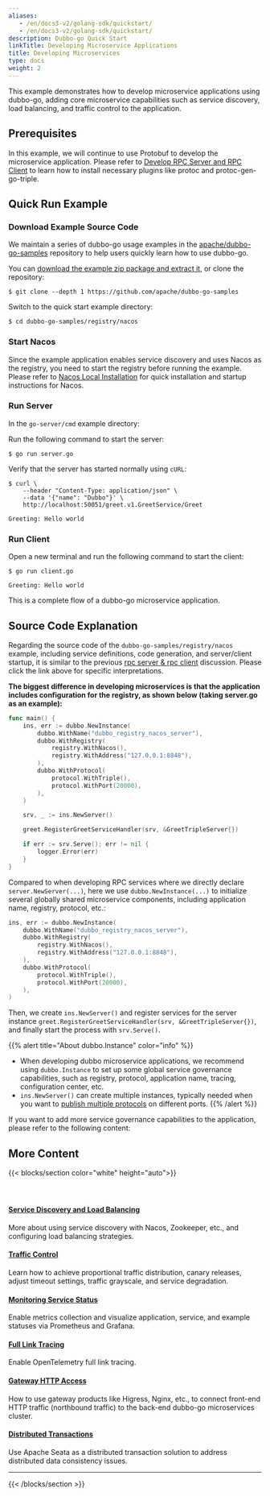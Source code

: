 ```yaml
---
aliases:
   - /en/docs3-v2/golang-sdk/quickstart/
   - /en/docs3-v2/golang-sdk/quickstart/
description: Dubbo-go Quick Start
linkTitle: Developing Microservice Applications
title: Developing Microservices
type: docs
weight: 2
---
```


This example demonstrates how to develop microservice applications using dubbo-go, adding core microservice capabilities such as service discovery, load balancing, and traffic control to the application.

## Prerequisites
In this example, we will continue to use Protobuf to develop the microservice application. Please refer to [Develop RPC Server and RPC Client](../rpc) to learn how to install necessary plugins like protoc and protoc-gen-go-triple.

## Quick Run Example
### Download Example Source Code
We maintain a series of dubbo-go usage examples in the <a href="https://github.com/apache/dubbo-go-samples/" target="_blank">apache/dubbo-go-samples</a> repository to help users quickly learn how to use dubbo-go.

You can <a href="https://github.com/apache/dubbo-go-samples/archive/refs/heads/master.zip" target="_blank">download the example zip package and extract it</a>, or clone the repository:

```shell
$ git clone --depth 1 https://github.com/apache/dubbo-go-samples
```

Switch to the quick start example directory:

```shell
$ cd dubbo-go-samples/registry/nacos
```

### Start Nacos

Since the example application enables service discovery and uses Nacos as the registry, you need to start the registry before running the example. Please refer to [Nacos Local Installation](/en/overview/reference/integrations/nacos/) for quick installation and startup instructions for Nacos.

### Run Server
In the `go-server/cmd` example directory:

Run the following command to start the server:

```shell
$ go run server.go
```

Verify that the server has started normally using `cURL`:

```shell
$ curl \
    --header "Content-Type: application/json" \
    --data '{"name": "Dubbo"}' \
    http://localhost:50051/greet.v1.GreetService/Greet

Greeting: Hello world
```

### Run Client

Open a new terminal and run the following command to start the client:

```shell
$ go run client.go

Greeting: Hello world
```

This is a complete flow of a dubbo-go microservice application.

## Source Code Explanation
Regarding the source code of the `dubbo-go-samples/registry/nacos` example, including service definitions, code generation, and server/client startup, it is similar to the previous [rpc server & rpc client]() discussion. Please click the link above for specific interpretations.

**The biggest difference in developing microservices is that the application includes configuration for the registry, as shown below (taking server.go as an example):**

```go
func main() {
	ins, err := dubbo.NewInstance(
		dubbo.WithName("dubbo_registry_nacos_server"),
		dubbo.WithRegistry(
			registry.WithNacos(),
			registry.WithAddress("127.0.0.1:8848"),
		),
		dubbo.WithProtocol(
			protocol.WithTriple(),
			protocol.WithPort(20000),
		),
	)

	srv, _ := ins.NewServer()

	greet.RegisterGreetServiceHandler(srv, &GreetTripleServer{})

	if err := srv.Serve(); err != nil {
		logger.Error(err)
	}
}
```

Compared to when developing RPC services where we directly declare `server.NewServer(...)`, here we use `dubbo.NewInstance(...)` to initialize several globally shared microservice components, including application name, registry, protocol, etc.:

```go
ins, err := dubbo.NewInstance(
	dubbo.WithName("dubbo_registry_nacos_server"),
	dubbo.WithRegistry(
		registry.WithNacos(),
		registry.WithAddress("127.0.0.1:8848"),
	),
	dubbo.WithProtocol(
		protocol.WithTriple(),
		protocol.WithPort(20000),
	),
)
```

Then, we create `ins.NewServer()` and register services for the server instance `greet.RegisterGreetServiceHandler(srv, &GreetTripleServer{})`, and finally start the process with `srv.Serve()`.

{{% alert title="About dubbo.Instance" color="info" %}}
* When developing dubbo microservice applications, we recommend using `dubbo.Instance` to set up some global service governance capabilities, such as registry, protocol, application name, tracing, configuration center, etc.
* `ins.NewServer()` can create multiple instances, typically needed when you want to [publish multiple protocols]() on different ports.
{{% /alert %}}

If you want to add more service governance capabilities to the application, please refer to the following content:

## More Content
{{< blocks/section color="white" height="auto">}}
<div class="td-content list-page">
    <div class="lead"></div><header class="article-meta">
    </header><div class="row">
    <div class="col-sm col-md-6 mb-4">
        <div class="h-100 card shadow" href="#">
            <div class="card-body">
                <h4 class="card-title">
                     <a href='{{< relref "../tutorial/rpc/streaming" >}}'>Service Discovery and Load Balancing</a>
                </h4>
                <p>More about using service discovery with Nacos, Zookeeper, etc., and configuring load balancing strategies.</p>
            </div>
        </div>
    </div>
    <div class="col-sm col-md-6 mb-4">
        <div class="h-100 card shadow" href="#">
            <div class="card-body">
                <h4 class="card-title">
                     <a href='{{< relref "../tutorial/service-discovery" >}}'>Traffic Control</a>
                </h4>
                <p>Learn how to achieve proportional traffic distribution, canary releases, adjust timeout settings, traffic grayscale, and service degradation.</p>
            </div>
        </div>
    </div>
    <div class="col-sm col-md-6 mb-4">
		<div class="h-100 card shadow" href="#">
			<div class="card-body">
				<h4 class="card-title">
					 <a href='{{< relref "../tutorial/service-discovery" >}}'>Monitoring Service Status</a>
				</h4>
				<p>Enable metrics collection and visualize application, service, and example statuses via Prometheus and Grafana.</p>
			</div>
		</div>
	</div>
    <div class="col-sm col-md-6 mb-4">
		<div class="h-100 card shadow" href="#">
			<div class="card-body">
				<h4 class="card-title">
					 <a href='{{< relref "../tutorial/service-discovery" >}}'>Full Link Tracing</a>
				</h4>
				<p>Enable OpenTelemetry full link tracing.</p>
			</div>
		</div>
	</div>
    <div class="col-sm col-md-6 mb-4">
		<div class="h-100 card shadow" href="#">
			<div class="card-body">
				<h4 class="card-title">
					 <a href='{{< relref "../tutorial/service-discovery" >}}'>Gateway HTTP Access</a>
				</h4>
				<p>How to use gateway products like Higress, Nginx, etc., to connect front-end HTTP traffic (northbound traffic) to the back-end dubbo-go microservices cluster.</p>
			</div>
		</div>
	</div>
    <div class="col-sm col-md-6 mb-4">
		<div class="h-100 card shadow" href="#">
			<div class="card-body">
				<h4 class="card-title">
					 <a href='{{< relref "../tutorial/service-discovery" >}}'>Distributed Transactions</a>
				</h4>
				<p>Use Apache Seata as a distributed transaction solution to address distributed data consistency issues.</p>
			</div>
		</div>
	</div>
</div>
<hr>
</div>
{{< /blocks/section >}}

